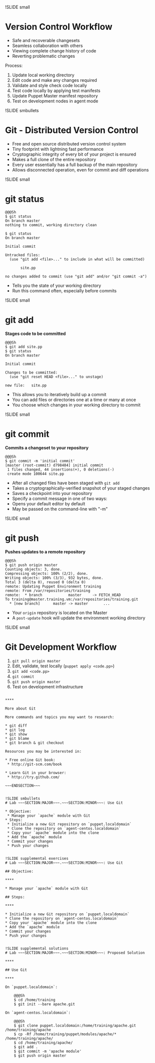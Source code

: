 !SLIDE small
# Version Control Workflow

* Safe and recoverable changesets
* Seamless collaboration with others
* Viewing complete change history of code
* Reverting problematic changes

Process:

1. Update local working directory
2. Edit code and make any changes required
3. Validate and style check code locally
4. Test code locally by applying test manifests
5. Update Puppet Master manifest repository
6. Test on development nodes in agent mode


!SLIDE smbullets
# Git - Distributed Version Control

* Free and open source distributed version control system
* Tiny footprint with lightning fast performance
* Cryptographic integrity of every bit of your project is ensured
* Makes a full clone of the entire repository
* Every user essentially has a full backup of the main repository
* Allows disconnected operation, even for commit and diff operations


!SLIDE small
# git status

    @@@Sh
    $ git status
    On branch master
    nothing to commit, working directory clean

    $ git status
    On branch master
    
    Initial commit

    Untracked files:
      (use "git add <file>..." to include in what will be committed)

           site.pp

    no changes added to commit (use "git add" and/or "git commit -a")

* Tells you the state of your working directory
* Run this command often, especially before commits


!SLIDE small
# git add

**Stages code to be committed**

    @@@Sh
    $ git add site.pp
    $ git status
    On branch master

    Initial commit

    Changes to be committed:
      (use "git reset HEAD <file>..." to unstage)

	new file:   site.pp

* This allows you to iteratively build up a commit
* You can add files or directories one at a time or many at once
* You choose which changes in your working directory to commit


!SLIDE small
# git commit

**Commits a changeset to your repository**

    @@@Sh
    $ git commit -m 'initial commit'
    [master (root-commit) d798484] initial commit
     1 files changed, 44 insertions(+), 0 deletions(-)
     create mode 100644 site.pp

* After all changed files have been staged with `git add`
* Takes a cryptographically-verified snapshot of your staged changes
* Saves a checkpoint into your repository
* Specify a commit message in one of two ways:
 * Opens your default editor by default
 * May be passed on the command-line with "-m"


!SLIDE small
# git push

**Pushes updates to a remote repository**

    @@@Sh
    $ git push origin master
    Counting objects: 3, done.
    Compressing objects: 100% (2/2), done.
    Writing objects: 100% (3/3), 932 bytes, done.
    Total 3 (delta 0), reused 0 (delta 0)
    remote: Updating Puppet Environment training
    remote: From /var/repositories/training
    remote:  * branch            master     -> FETCH_HEAD
    To training@master.training.vm:/var/repositories/training.git
      * [new branch]      master -> master       ...

* Your `origin` repository is located on the Master
* A `post-update` hook will update the environment working directory


!SLIDE small
# Git Development Workflow

1. `git pull origin master`
2. Edit, validate, test locally (`puppet apply <code.pp>`)
3. `git add <code.pp>`
4. `git commit`
5. `git push origin master`
6. Test on development infrastructure

~~~SECTION:handouts~~~

****

More about Git

More commands and topics you may want to research:

* git diff
* git log
* git show
* git blame
* git branch & git checkout

Resources you may be interested in:

* Free online Git book:
 * http://git-scm.com/book

* Learn Git in your browser:
 * http://try.github.com/

~~~ENDSECTION~~~


!SLIDE smbullets
# Lab ~~~SECTION:MAJOR~~~.~~~SECTION:MINOR~~~: Use Git

* Objective:
 * Manage your `apache` module with Git
* Steps:
 * Initialize a new Git repository on `puppet.localdomain`
 * Clone the repository on `agent-centos.localdomain`
 * Copy your `apache` module into the clone
 * Add the `apache` module
 * Commit your changes
 * Push your changes


!SLIDE supplemental exercises
# Lab ~~~SECTION:MAJOR~~~.~~~SECTION:MINOR~~~: Use Git

## Objective:

****

* Manage your `apache` module with Git

## Steps:

****

* Initialize a new Git repository on `puppet.localdomain`
* Clone the repository on `agent-centos.localdomain`
* Copy your `apache` module into the clone
* Add the `apache` module
* Commit your changes
* Push your changes


!SLIDE supplemental solutions
# Lab ~~~SECTION:MAJOR~~~.~~~SECTION:MINOR~~~: Proposed Solution

****

## Use Git

****

On `puppet.localdomain`:

    @@@Sh
    $ cd /home/training
    $ git init --bare apache.git

On `agent-centos.localdomain`:

    @@@Sh
    $ git clone puppet.localdomain:/home/training/apache.git /home/training/apache
    $ cp -Rf /home/training/puppet/modules/apache/* /home/training/apache/
    $ cd /home/training/apache/
    $ git add .
    $ git commit -m 'apache module'
    $ git push origin master
